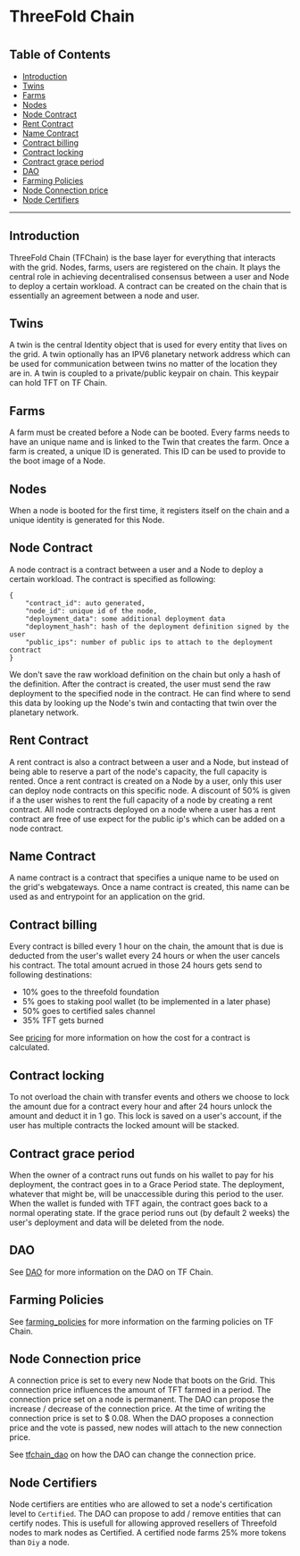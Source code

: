 <h1> ThreeFold Chain <h1>

<h2> Table of Contents </h2>

- [Introduction](#introduction)
- [Twins](#twins)
- [Farms](#farms)
- [Nodes](#nodes)
- [Node Contract](#node-contract)
- [Rent Contract](#rent-contract)
- [Name Contract](#name-contract)
- [Contract billing](#contract-billing)
- [Contract locking](#contract-locking)
- [Contract grace period](#contract-grace-period)
- [DAO](#dao)
- [Farming Policies](#farming-policies)
- [Node Connection price](#node-connection-price)
- [Node Certifiers](#node-certifiers)

***

## Introduction

ThreeFold Chain (TFChain) is the base layer for everything that interacts with the grid. Nodes, farms, users are registered on the chain. It plays the central role in achieving decentralised consensus between a user and Node to deploy a certain workload. A contract can be created on the chain that is essentially an agreement between a node and user.

## Twins

A twin is the central Identity object that is used for every entity that lives on the grid. A twin optionally has an IPV6 planetary network address which can be used for communication between twins no matter of the location they are in. A twin is coupled to a private/public keypair on chain. This keypair can hold TFT on TF Chain.

## Farms

A farm must be created before a Node can be booted. Every farms needs to have an unique name and is linked to the Twin that creates the farm. Once a farm is created, a unique ID is generated. This ID can be used to provide to the boot image of a Node.

## Nodes

When a node is booted for the first time, it registers itself on the chain and a unique identity is generated for this Node.

## Node Contract

A node contract is a contract between a user and a Node to deploy a certain workload. The contract is specified as following:

```
{
    "contract_id": auto generated,
    "node_id": unique id of the node,
    "deployment_data": some additional deployment data
    "deployment_hash": hash of the deployment definition signed by the user
    "public_ips": number of public ips to attach to the deployment contract
}
```

We don't save the raw workload definition on the chain but only a hash of the definition. After the contract is created, the user must send the raw deployment to the specified node in the contract. He can find where to send this data by looking up the Node's twin and contacting that twin over the planetary network.

## Rent Contract

A rent contract is also a contract between a user and a Node, but instead of being able to reserve a part of the node's capacity, the full capacity is rented. Once a rent contract is created on a Node by a user, only this user can deploy node contracts on this specific node. A discount of 50% is given if a the user wishes to rent the full capacity of a node by creating a rent contract. All node contracts deployed on a node where a user has a rent contract are free of use expect for the public ip's which can be added on a node contract.

## Name Contract

A name contract is a contract that specifies a unique name to be used on the grid's webgateways. Once a name contract is created, this name can be used as and entrypoint for an application on the grid.

## Contract billing

Every contract is billed every 1 hour on the chain, the amount that is due is deducted from the user's wallet every 24 hours or when the user cancels his contract. The total amount acrued in those 24 hours gets send to following destinations:

- 10% goes to the threefold foundation
- 5% goes to staking pool wallet (to be implemented in a later phase)
- 50% goes to certified sales channel
- 35% TFT gets burned

See [pricing](../wiki/cloudunits/pricing/pricing.md) for more information on how the cost for a contract is calculated.

## Contract locking

To not overload the chain with transfer events and others we choose to lock the amount due for a contract every hour and after 24 hours unlock the amount and deduct it in 1 go. This lock is saved on a user's account, if the user has multiple contracts the locked amount will be stacked.

## Contract grace period

When the owner of a contract runs out funds on his wallet to pay for his deployment, the contract goes in to a Grace Period state. The deployment, whatever that might be, will be unaccessible during this period to the user. When the wallet is funded with TFT again, the contract goes back to a normal operating state. If the grace period runs out (by default 2 weeks) the user's deployment and data will be deleted from the node.

## DAO

See [DAO](../dashboard/tfchain/tf_dao.md) for more information on the DAO on TF Chain.

## Farming Policies

See [farming_policies](farming_policies.md) for more information on the farming policies on TF Chain.

## Node Connection price

A connection price is set to every new Node that boots on the Grid. This connection price influences the amount of TFT farmed in a period. The connection price set on a node is permanent. The DAO can propose the increase / decrease of the connection price. At the time of writing the connection price is set to $ 0.08. When the DAO proposes a connection price and the vote is passed, new nodes will attach to the new connection price.

See [tfchain_dao](/dashboard/dao_voting/dao_voting.md#an-introduction-to-the-dao-concept) on how the DAO can change the connection price.

## Node Certifiers

Node certifiers are entities who are allowed to set a node's certification level to `Certified`. The DAO can propose to add / remove entities that can certify nodes. This is usefull for allowing approved resellers of Threefold nodes to mark nodes as Certified. A certified node farms 25% more tokens than `Diy` a node.